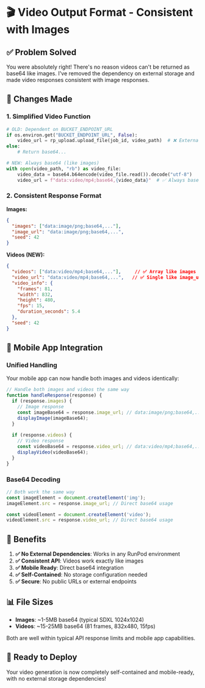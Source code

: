 # 🎬 Video Output Format - Consistent with Images

## ✅ **Problem Solved**

You were absolutely right! There's no reason videos can't be returned as base64 like images. I've removed the dependency on external storage and made video responses consistent with image responses.

## 🔧 **Changes Made**

### **1. Simplified Video Function**
```python
# OLD: Dependent on BUCKET_ENDPOINT_URL
if os.environ.get("BUCKET_ENDPOINT_URL", False):
    video_url = rp_upload.upload_file(job_id, video_path)  # ❌ External dependency
else:
    # Return base64...

# NEW: Always base64 (like images)
with open(video_path, "rb") as video_file:
    video_data = base64.b64encode(video_file.read()).decode("utf-8")
    video_url = f"data:video/mp4;base64,{video_data}"  # ✅ Always base64
```

### **2. Consistent Response Format**

**Images:**
```json
{
  "images": ["data:image/png;base64,..."],
  "image_url": "data:image/png;base64,...",
  "seed": 42
}
```

**Videos (NEW):**
```json
{
  "videos": ["data:video/mp4;base64,..."],     // ✅ Array like images
  "video_url": "data:video/mp4;base64,...",   // ✅ Single like image_url
  "video_info": {
    "frames": 81,
    "width": 832,
    "height": 480,
    "fps": 15,
    "duration_seconds": 5.4
  },
  "seed": 42
}
```

## 📱 **Mobile App Integration**

### **Unified Handling**
Your mobile app can now handle both images and videos identically:

```javascript
// Handle both images and videos the same way
function handleResponse(response) {
  if (response.images) {
    // Image response
    const imageBase64 = response.image_url; // data:image/png;base64,...
    displayImage(imageBase64);
  }
  
  if (response.videos) {
    // Video response  
    const videoBase64 = response.video_url; // data:video/mp4;base64,...
    displayVideo(videoBase64);
  }
}
```

### **Base64 Decoding**
```javascript
// Both work the same way
const imageElement = document.createElement('img');
imageElement.src = response.image_url; // Direct base64 usage

const videoElement = document.createElement('video');
videoElement.src = response.video_url; // Direct base64 usage
```

## 🎯 **Benefits**

1. **✅ No External Dependencies**: Works in any RunPod environment
2. **✅ Consistent API**: Videos work exactly like images
3. **✅ Mobile Ready**: Direct base64 integration
4. **✅ Self-Contained**: No storage configuration needed
5. **✅ Secure**: No public URLs or external endpoints

## 📊 **File Sizes**

- **Images**: ~1-5MB base64 (typical SDXL 1024x1024)
- **Videos**: ~15-25MB base64 (81 frames, 832x480, 15fps)

Both are well within typical API response limits and mobile app capabilities.

## 🚀 **Ready to Deploy**

Your video generation is now completely self-contained and mobile-ready, with no external storage dependencies!
